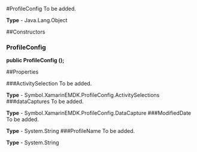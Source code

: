 #ProfileConfig
To be added.

**Type** - Java.Lang.Object

##Constructors
### ProfileConfig 
**public ProfileConfig ();**

##Properties

###ActivitySelection
To be added.

**Type** - Symbol.XamarinEMDK.ProfileConfig.ActivitySelections
###dataCaptures
To be added.

**Type** - Symbol.XamarinEMDK.ProfileConfig.DataCapture
###ModifiedDate
To be added.

**Type** - System.String
###ProfileName
To be added.

**Type** - System.String


